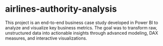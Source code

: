 # airlines-authority-analysis
This project is an end-to-end business case study developed in Power BI to analyze and visualize key business metrics. The goal was to transform raw, unstructured data into actionable insights through advanced modeling, DAX measures, and interactive visualizations.
